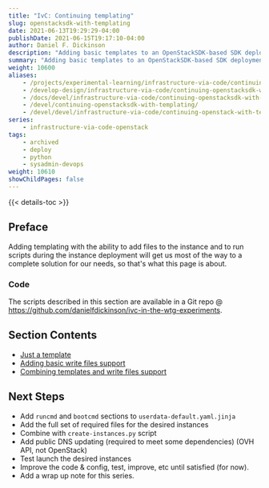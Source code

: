 ```yaml
---
title: "IvC: Continuing templating"
slug: openstacksdk-with-templating
date: 2021-06-13T19:29:29-04:00
publishDate: 2021-06-15T19:17:10-04:00
author: Daniel F. Dickinson
description: "Adding basic templates to an OpenStackSDK-based SDK deployment"
summary: "Adding basic templates to an OpenStackSDK-based SDK deployment"
weight: 10600
aliases:
    - /projects/experimental-learning/infrastructure-via-code/continuing-openstacksdk-with-templating/
    - /develop-design/infrastructure-via-code/continuing-openstacksdk-with-templating/
    - /docs/devel/infrastructure-via-code/continuing-openstacksdk-with-templating/
    - /devel/continuing-openstacksdk-with-templating/
    - /devel/devel/infrastructure-via-code/continuing-openstack-with-templating/continuing-openstack-sdk-with-templating/
series:
    - infrastructure-via-code-openstack
tags:
    - archived
    - deploy
    - python
    - sysadmin-devops
weight: 10610
showChildPages: false
---
```


{{< details-toc >}}

## Preface

Adding templating with the ability to add files to the instance and to run scripts during the instance deployment will get us most of the way to a complete solution for our needs, so that's what this page is about.

### Code

The scripts described in this section are available in a Git repo @ <https://github.com/danielfdickinson/ivc-in-the-wtg-experiments>.

## Section Contents

* [Just a template](just-a-template.md)
* [Adding basic write files support](adding-basic-write-files-support.md)
* [Combining templates and write files support](adding-templates-to-write-files-support.md)

## Next Steps

* Add ``runcmd`` and ``bootcmd`` sections to ``userdata-default.yaml.jinja``
* Add the full set of required files for the desired instances
* Combine with ``create-instances.py`` script
* Add public DNS updating (required to meet some dependencies) (OVH API, not OpenStack)
* Test launch the desired instances
* Improve the code & config, test, improve, etc until satisfied  (for now).
* Add a wrap up note for this series.
